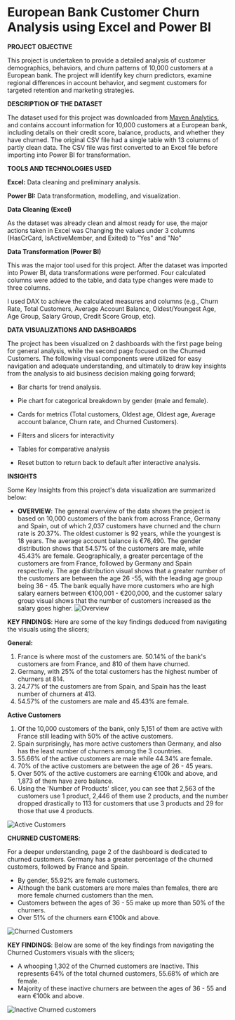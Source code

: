 # European Bank Customer Churn Analysis using Excel and Power BI
**PROJECT OBJECTIVE**

This project is undertaken to provide a detailed analysis of customer demographics, behaviors, and churn patterns of 10,000 customers at a European bank. The project will identify key churn predictors, examine regional differences in account behavior, and segment customers for targeted retention and marketing strategies.

**DESCRIPTION OF THE DATASET**

The dataset used for this project was downloaded from [Maven Analytics](https://mavenanalytics.io/data-playground?order=date_added%2Cdesc&search=bank), and contains account information for 10,000 customers at a European bank, including details on their credit score, balance, products, and whether they have churned. The original CSV file had a single table with 13 columns of partly clean data. The CSV file was first converted to an Excel file before importing into Power BI for transformation. 


**TOOLS AND TECHNOLOGIES USED**

**Excel:** Data cleaning and preliminary analysis.

**Power BI:** Data transformation, modelling, and visualization.

**Data Cleaning (Excel)**

As the dataset was already clean and almost ready for use, the major actions taken in Excel was Changing the values under 3 columns (HasCrCard, IsActiveMember, and Exited) to "Yes" and "No"

**Data Transformation (Power BI)**

This was the major tool used for this project. After the dataset was imported into Power BI, data transformations were performed. Four calculated columns were added to the table, and data type changes were made to three columns.

I used DAX to achieve the calculated measures and columns (e.g., Churn Rate, Total Customers, Average Account Balance, Oldest/Youngest Age, Age Group, Salary Group, Credit Score Group, etc).

**DATA VISUALIZATIONS AND DASHBOARDS**

The project has been visualized on 2 dashboards with the first page being for general analysis, while the second page focused on the Churned Customers. The following visual components were utilized for easy navigation and adequate understanding, and ultimately to draw key insights from the analysis to aid business decision making going forward;

* Bar charts for trend analysis.

* Pie chart for categorical breakdown by gender (male and female).

* Cards for metrics (Total customers, Oldest age, Oldest age, Average account balance, Churn rate, and Churned Customers).

* Filters and slicers for interactivity

* Tables for comparative analysis

* Reset button to return back to default after interactive analysis.

**INSIGHTS**

Some Key Insights from this project's data visualization are summarized below:

* **OVERVIEW**: The general overview of the data shows the project is based on 10,000 customers of the bank from across France, Germany and Spain, out of which 2,037 customers have churned and the churn rate is 20.37%. The oldest customer is 92 years, while the youngest is 18 years. The average account balance is €76,490.
The gender distribution shows that 54.57% of the customers are male, while 45.43% are female. Geographically, a greater percentage of the customers are from France, followed by Germany and Spain respectively.
The age distribution visual shows that a greater number of the customers are between the age 26 -55, with the leading age group being 36 - 45.
The bank equally have more customers who are high salary earners between €100,001 - €200,000, and the customer salary group visual shows that the number of customers increased as the salary goes higher.
![Overview](https://github.com/user-attachments/assets/69c1d779-c69f-46b2-8f4e-d49adcb82501)


**KEY FINDINGS**: Here are some of the key findings deduced from navigating the visuals using the slicers;

**General:** 

  1. France is where most of the customers are. 50.14% of the bank's customers are from France, and 810 of them have churned.
  2. Germany, with 25% of the total customers has the highest number of churners at 814.
  3. 24.77% of the customers are from Spain, and Spain has the least number of churners at 413.
  4. 54.57% of the customers are male and 45.43% are female.

**Active Customers**

  1. Of the 10,000 customers of the bank, only 5,151 of them are active with France still leading with 50% of the active customers.
  2. Spain surprisingly, has more active customers than Germany, and also has the least number of churners among the 3 countries.
  3. 55.66% of the active customers are male while 44.34% are female.
  4. 70% of the active customers are between the age of 26 - 45 years.
  5. Over 50% of the active customers are earning €100k and above, and 1,873 of them have zero balance.
  6. Using the 'Number of Products' slicer, you can see that 2,563 of the customers use 1 product, 2,446 of them use 2 products, and the number dropped drastically to 113 for customers that use 3 products and 29 for those that use 4 products. 
      
![Active Customers](https://github.com/user-attachments/assets/81410e41-9119-41fc-91bf-aff07a5c0b40)

**CHURNED CUSTOMERS**: 

For a deeper understanding, page 2 of the dashboard is dedicated to churned customers. Germany has a greater percentage of the churned customers, followed by France and Spain.
* By gender, 55.92% are female customers.
* Although the bank customers are more males than females, there are more female churned customers than the men.
* Customers between the ages of 36 - 55 make up more than 50% of the churners.
* Over 51% of the churners earn €100k and above.

![Churned Customers](https://github.com/user-attachments/assets/58b0556e-7f26-4dfb-8937-9990aecb9a55)


**KEY FINDINGS**: Below are some of the key findings from navigating the Churned Customers visuals with the slicers;
  * A whooping 1,302 of the Churned customers are Inactive. This represents 64% of the total churned customers, 55.68% of which are female.
  * Majority of these inactive churners are between the ages of 36 - 55 and earn €100k and above.

![Inactive Churned customers](https://github.com/user-attachments/assets/9a12c7ca-b073-4d4b-91d2-6f8816c8ce9e)

    
   
   

